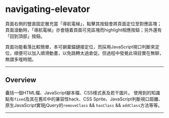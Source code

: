 # navigating-elevator

頁面右側的豎直固定層充當「導航電梯」，點擊其按鈕會將頁面定位至對應區塊；頁面滾動時，「導航電梯」亦會隨着頁面可見區塊而highlight相應按鈕；另外還有「回到頂部」按鈕。

頁面功能看落比較簡單，本可摒棄錨鏈接定位，而採用JavaScript視口判斷來定位，順便可以加入順滑動畫，以免跳轉太過倉促。但過程中發覺此項目實在無聊，無謂多嘥時間。
***
## Overview

囊括一個HTML檔、JavaScript腳本檔、CSS樣式表及若干圖片。
使用到的知識點有`fixed`及其在舊IE中的兼容性hack、CSS Sprite、JavaScript判斷視口距離、原生JavaScript實現jQuery的`removeClass` && `hasClass` && `addClass`方法等等。
***
